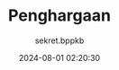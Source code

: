 ---
author: sekret.bppkb
title: "Penghargaan"
date: 2024-08-01 02:20:30
type: poster
items:
  - title: "Penghargaan Keterbukaan Informasi"
    thumbnail: "/images/wAAWy9HpXPSqJAMZWiRy.png"
    date: "1 Agustus 2024"
    images: ["/images/wAAWy9HpXPSqJAMZWiRy.png"]
  - title: "Penghargaan Kerjasama"
    thumbnail: "/images/jzQEFA6M7PVfxz28rkqF.png"
    date: "1 Agustus 2024"
    images: ["/images/jzQEFA6M7PVfxz28rkqF.png"]
  - title: "Penghargaan Barang dan Jasa"
    thumbnail: "/images/wW0VGcjJjTtQaTS3TL2B.png"
    date: "1 Agustus 2024"
    images: ["/images/wW0VGcjJjTtQaTS3TL2B.png"]
---